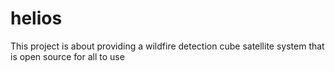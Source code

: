# helios
This project is about providing a wildfire detection cube satellite system that is open source for all to use
